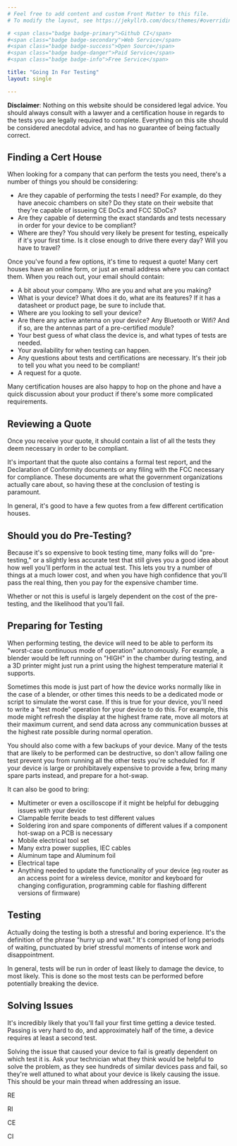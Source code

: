 ```yaml
---
# Feel free to add content and custom Front Matter to this file.
# To modify the layout, see https://jekyllrb.com/docs/themes/#overriding-theme-defaults

# <span class="badge badge-primary">Github CI</span>
#<span class="badge badge-secondary">Web Service</span>
#<span class="badge badge-success">Open Source</span>
#<span class="badge badge-danger">Paid Service</span>
#<span class="badge badge-info">Free Service</span>

title: "Going In For Testing"
layout: single

---
```


**Disclaimer**: Nothing on this website should be considered legal advice. You should always consult with a lawyer and a certification house in regards to the tests you are legally required to complete. Everything on this site should be considered anecdotal advice, and has no guarantee of being factually correct.

## Finding a Cert House

When looking for a company that can perform the tests you need, there's a number of things you should be considering:

- Are they capable of performing the tests I need? For example, do they have anecoic chambers on site? Do they state on their website that they're capable of issueing CE DoCs and FCC SDoCs?
- Are they capable of determing the exact standards and tests necessary in order for your device to be compliant?
- Where are they? You should very likely be present for testing, espeically if it's your first time. Is it close enough to drive there every day? Will you have to travel?

Once you've found a few options, it's time to request a quote! Many cert houses have an online form, or just an email address where you can contact them. When you reach out, your email should contain:

- A bit about your company. Who are you and what are you making?
- What is your device? What does it do, what are its features? If it has a datasheet or product page, be sure to include that.
- Where are you looking to sell your device?
- Are there any active antenna on your device? Any Bluetooth or Wifi? And if so, are the antennas part of a pre-certified module?
- Your best guess of what class the device is, and what types of tests are needed.
- Your availability for when testing can happen.
- Any questions about tests and certifications are necessary. It's their job to tell you what you need to be compliant!
- A request for a quote.

Many certification houses are also happy to hop on the phone and have a quick discussion about your product if there's some more complicated requirements.

## Reviewing a Quote

Once you receive your quote, it should contain a list of all the tests they deem necessary in order to be compliant.

It's important that the quote also contains a formal test report, and the Declaration of Conformity documents or any filing with the FCC necessary for compliance. These documents are what the government organizations actually care about, so having these at the conclusion of testing is paramount.

In general, it's good to have a few quotes from a few different certification houses.

## Should you do Pre-Testing?

Because it's so expensive to book testing time, many folks will do "pre-testing," or a slightly less accurate test that still gives you a good idea about how well you'll perform in the actual test. This lets you try a number of things at a much lower cost, and when you have high confidence that you'll pass the real thing, then you pay for the expensive chamber time.

Whether or not this is useful is largely dependent on the cost of the pre-testing, and the likelihood that you'll fail.

## Preparing for Testing

When performing testing, the device will need to be able to perform its "worst-case continuous mode of operation" autonomously. For example, a blender would be left running on "HIGH" in the chamber during testing, and a 3D printer might just run a print using the highest temperature material it supports.

Sometimes this mode is just part of how the device works normally like in the case of a blender, or other times this needs to be a dedicated mode or script to simulate the worst case. If this is true for your device, you'll need to write a "test mode" operation for your device to do this. For example, this mode might refresh the display at the highest frame rate, move all motors at their maximum current, and send data across any communication busses at the highest rate possible during normal operation.

You should also come with a few backups of your device. Many of the tests that are likely to be performed can be destructive, so don't allow failing one test prevent you from running all the other tests you're scheduled for. If your device is large or prohibitavely expensive to provide a few, bring many spare parts instead, and prepare for a hot-swap.

It can also be good to bring:

- Multimeter or even a oscilloscope if it might be helpful for debugging issues with your device
- Clampable ferrite beads to test different values
- Soldering iron and spare components of different values if a component hot-swap on a PCB is necessary
- Mobile electrical tool set
- Many extra power supplies, IEC cables
- Aluminum tape and Aluminum foil
- Electrical tape
- Anything needed to update the functionality of your device (eg router as an access point for a wireless device, monitor and keyboard for changing configuration, programming cable for flashing different versions of firmware)

## Testing

Actually doing the testing is both a stressful and boring experience. It's the definition of the phrase "hurry up and wait." It's comprised of long periods of waiting, punctuated by brief stressful moments of intense work and disappointment.

In general, tests will be run in order of least likely to damage the device, to most likely. This is done so the most tests can be performed before potentially breaking the device.

## Solving Issues

It's incredibly likely that you'll fail your first time getting a device tested. Passing is very hard to do, and approximately half of the time, a device requires at least a second test.

Solving the issue that caused your device to fail is greatly dependent on which test it is. Ask your technician what they think would be helpful to solve the problem, as they see hundreds of similar devices pass and fail, so they're well attuned to what about your device is likely causing the issue. This should be your main thread when addressing an issue.

RE

RI

CE

CI